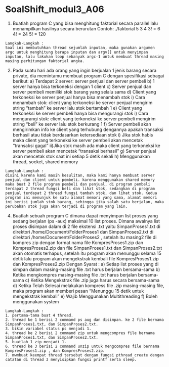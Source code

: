 # SoalShift_modul3_A06

1. Buatlah program C yang bisa menghitung faktorial secara parallel lalu menampilkan hasilnya secara berurutan
Contoh:
    ./faktorial 5 3 4
    3! = 6
    4! = 24
    5! = 120


```
Langkah-Langkah :
Soal ini membutuhkan thread sejumlah inputan, maka gunakan argumen argc untuk menghitung berapa inputan dan argv[] untuk menyimpan inputan, lalu lakukan loop sebanyak argc-1 untuk membuat thread masing masing perhitungan faktorial angka.
```

2. Pada suatu hari ada orang yang ingin berjualan 1 jenis barang secara private, dia memintamu membuat program C dengan spesifikasi sebagai berikut:
	a) Terdapat 2 server: server penjual dan server pembeli
	b) 1 server hanya bisa terkoneksi dengan 1 client
	c) Server penjual dan server pembeli memiliki stok barang yang selalu sama
	d) Client yang terkoneksi ke server penjual hanya bisa menambah stok
		i) Cara menambah stok: client yang terkoneksi ke server penjual mengirim string “tambah” ke server lalu stok bertambah 1
	e) Client yang terkoneksi ke server pembeli hanya bisa mengurangi stok
		i) Cara mengurangi stok: client yang terkoneksi ke server pembeli mengirim string “beli” ke server lalu stok berkurang 1
	f) Server pembeli akan mengirimkan info ke client yang terhubung dengannya apakah transaksi berhasil atau tidak berdasarkan ketersediaan stok
		i) Jika stok habis maka client yang terkoneksi ke server pembeli akan mencetak “transaksi gagal”
		ii)Jika stok masih ada maka client yang terkoneksi ke server pembeli akan mencetak “transaksi berhasil”
	g) Server penjual akan mencetak stok saat ini setiap 5 detik sekali
	h) Menggunakan thread, socket, shared memory

```
Langkah-Langkah :
disini karena kami masih kesulitan, maka kami hanya membuat server penjual dan client untuk pembeli. karena menggunakan shared memory maka buat 2 file program pembeli dan penjual, di program pembeli terdapat 2 thread fungsi beli dan lihat stok, sedangkan di program penjual terdapat 2 thread fungsi tambah stok, dan lihat stok. Kedua program ini menunjuk ke satu alamat memori yang sama, alamat memori ini berisi jumlah stok barang, sehingga jika salah satu berjalan, maka perubahan stok juga akan terjadi di program yang lain.
```



4. Buatlah sebuah program C dimana dapat menyimpan list proses yang sedang berjalan (ps -aux) maksimal 10 list proses. Dimana awalnya list proses disimpan dalam di 2 file ekstensi .txt yaitu  SimpanProses1.txt di direktori /home/Document/FolderProses1 dan SimpanProses2.txt di direktori /home/Document/FolderProses2 , setelah itu masing2 file di  kompres zip dengan format nama file KompresProses1.zip dan KompresProses2.zip dan file SimpanProses1.txt dan SimpanProses2.txt akan otomatis terhapus, setelah itu program akan menunggu selama 15 detik lalu program akan mengekstrak kembali file KompresProses1.zip dan KompresProses2.zip 
Dengan Syarat : 
	a) Setiap list proses yang di simpan dalam masing-masing file .txt harus berjalan bersama-sama
	b) Ketika mengkompres masing-masing file .txt harus berjalan bersama-sama
	c) Ketika Mengekstrak file .zip juga harus secara bersama-sama
	d) Ketika Telah Selesai melakukan kompress file .zip masing-masing file, maka program akan memberi pesan “Menunggu 15 detik untuk mengekstrak kembali”
	e) Wajib Menggunakan Multithreading
	f) Boleh menggunakan system


```
Langkah-Langkah :
1. pertama-tama buat 4 thread.
2. thread ke 1 berisi 2 command ps aug dan disimpan. ke 2 file bernama SimpanProses1.txt, dan SimpanProses2.txt.
3. bikin variabel status ps menjadi 1.
4. thread ke 2 berisi 2 command zip untuk mengcompres file bernama SimpanProses1.txt, dan SimpanProses2.txt.
5. buatlah 1 zip menjadi 1.
6. thread ke 3 berisi 2 command unzip untuk mengcompres file bernama KompresProses1.zip , dan KompresProses2.zip.
7. mwmbuat keempat thread tersebut dengan fungsi pthread_create dengan catatan di thread 3 menyisipkan fungsi printf serta sleep.
```

